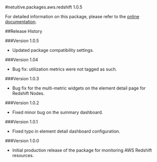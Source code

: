 #netuitive.packages.aws.redshift 1.0.5

For detailed information on this package, please refer to the [online documentation](https://help.app.netuitive.com/Content/Misc/Datasources/AWS/new_aws_datasource.htm).

##Release History

###Version 1.0.5

* Updated package compatibility settings.

###Version 1.04

* Bug fix: utilization metrics were not tagged as such.

###Version 1.0.3

* Bug fix for the multi-metric widgets on the element detail page for Redshift Nodes.

###Version 1.0.2

* Fixed minor bug on the summary dashboard.

###Version 1.0.1

* Fixed typo in element detail dashboard configuration.

###Version 1.0.0

* Initial production release of the package for monitoring AWS Redshift resources.